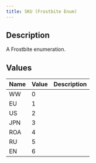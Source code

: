 ```yaml
---
title: SKU (Frostbite Enum)
---
```

## Description

A Frostbite enumeration.

## Values

| Name | Value | Description |
| ---- | ----- | ----------- |
| WW   | 0     |             |
| EU   | 1     |             |
| US   | 2     |             |
| JPN  | 3     |             |
| ROA  | 4     |             |
| RU   | 5     |             |
| EN   | 6     |             |
